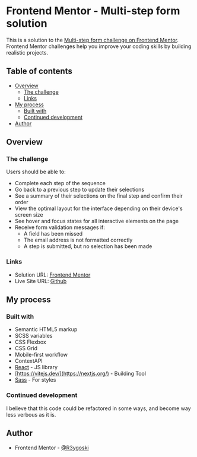 # Frontend Mentor - Multi-step form solution

This is a solution to the [Multi-step form challenge on Frontend Mentor](https://www.frontendmentor.io/challenges/multistep-form-YVAnSdqQBJ). Frontend Mentor challenges help you improve your coding skills by building realistic projects. 

## Table of contents

- [Overview](#overview)
  - [The challenge](#the-challenge)
  - [Links](#links)
- [My process](#my-process)
  - [Built with](#built-with)
  - [Continued development](#continued-development)
- [Author](#author)

## Overview

### The challenge

Users should be able to:

- Complete each step of the sequence
- Go back to a previous step to update their selections
- See a summary of their selections on the final step and confirm their order
- View the optimal layout for the interface depending on their device's screen size
- See hover and focus states for all interactive elements on the page
- Receive form validation messages if:
  - A field has been missed
  - The email address is not formatted correctly
  - A step is submitted, but no selection has been made

### Links

- Solution URL: [Frontend Mentor](https://your-solution-url.com)
- Live Site URL: [Github](https://your-live-site-url.com)

## My process

### Built with

- Semantic HTML5 markup
- SCSS variables
- CSS Flexbox
- CSS Grid
- Mobile-first workflow
- ContextAPI
- [React](https://react.dev/) - JS library
- [https://vitejs.dev/](https://nextjs.org/) - Building Tool
- [Sass](https://sass-lang.com/) - For styles

### Continued development

I believe that this code could be refactored in some ways, and become way less verbous as it is.

## Author

- Frontend Mentor - [@R3ygoski](https://www.frontendmentor.io/profile/R3ygoski)

